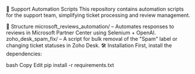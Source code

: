🤖 Support Automation Scripts
This repository contains automation scripts for the support team, simplifying ticket processing and review management.

📂 Structure
microsoft_reviews_automation/ – Automates responses to reviews in Microsoft Partner Center using Selenium + OpenAI.
zoho_desk_spam_fix/ – A script for bulk removal of the "Spam" label or changing ticket statuses in Zoho Desk.
🛠 Installation
First, install the dependencies:

bash
Copy
Edit
pip install -r requirements.txt
